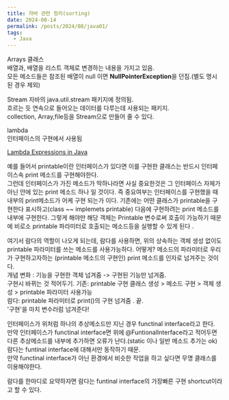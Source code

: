 ```yaml
---
title: 자바 관련 정리(sorting)
date: 2024-08-14
permalink: /posts/2024/08/java01/
tags:
  - Java
---
```


Arrays 클래스  
배열과, 배열을 리스트 객체로 변경하는 내용을 가지고 있음.  
모든 메소드들은 참조된 배열이 null 이면 **NullPointerException**을 던짐.(별도 명시된 경우 제외) 


Stream
자바의 java.util.stream 패키지에 정의됨.  
흐르는 듯 연속으로 들어오는 데이터를 다루는데 사용되는 패키지.  
collection, Array,file등을 Stream으로 만들어 줄 수 있다. 

lambda  
인터페이스의 구현에서 사용됨

[Lambda Expressions in Java](https://www.youtube.com/watch?v=tj5sLSFjVj4)

예를 들어서 printable이란 인터페이스가 있다면 이를 구현한 클래스는 반드시 인터페이스속 print 메소드를 구현해야한다.  
그런데 인터페이스가 가진 메소드가 딱하나라면 사실 중요한것은 그 인터페이스 자체가 아닌 안에 있는 print 메소드 하나 일 것이다. 
즉 중요여부는 인터페이스를 구현했을 때 내부의 print메소드가 어케 구현 되는가 이다.
기존에는 어떤 클래스가 printable을 구현한다 표시하고(class ~~ implemets printable) 다음에 구현하려는 print 메소드를 내부에 구현한다. 그렇게 해야만 해당 객체는 Printable 변수로써 호출이 가능하기 때문에 비로소 printable 파라미터로 호출되는 메소드등을 실행할 수 있게 된다 . 

여기서 람다의 역할이 나오게 되는데, 람다를 사용하면, 위의 상속하는 객체 생성 없이도 printable 파라미터를 쓰는 메소드를 사용가능하다. 어떻게? 메소드의 파라미터로 우리가 구현하고자하는 (printable 메소드의 구현인) print 메소드를 인자로 넘겨주는 것이다.  
개념 변화 : 기능을 구현한 객체 넘겨줌 -> 구현된 기능만 넘겨줌.  
구현시 바뀌는 것 적어두기. 
기존: printable 구현 클래스 생성 > 메소드 구현 > 객체 생성 > printable 파라미터 사용가능  
람다: printable 파라미터로 print()의 구현 넘겨줌 . 끝.  
'구현'을 마치 변수러럼 넘겨준다!

인터페이스가 위처럼 하나의 추상메소드만 지닌 경우 functinal interface라고 한다.  
만약 인터페이스가 functinal interface면 위에 @FuntionalInterface라고 적어두면 다른 추상메소드를 내부에 추가하면 오류가 난다.(static 이나 일반 메소드 추가는 ok)
람다는 funtinal interface에 대해서만 동작하기 때문.  
만약 functinal interface가 아닌 환경에서 비슷한 작업을 하고 싶다면 무명 클래스를 이용해야한다. 

람다를 한마디로 요약하자면 람다는 funtinal interface의 가장빠른 구현 shortcut이라고 할 수 있다. 








